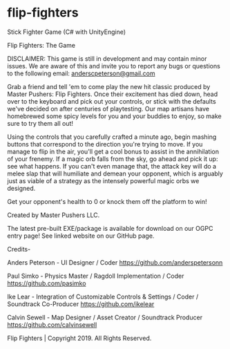 # flip-fighters
Stick Fighter Game (C# with UnityEngine) 

Flip Fighters: The Game

DISCLAIMER: This game is still in development and may contain minor issues. We are aware of this and invite you to report any bugs or questions to the following email: anderscpeterson@gmail.com

Grab a friend and tell 'em to come play the new hit classic produced by Master Pushers: Flip Fighters. Once their excitement has died down, head over to the keyboard and pick out your controls, or stick with the defaults we've decided on after centuries of playtesting. Our map artisans have homebrewed some spicy levels for you and your buddies to enjoy, so make sure to try them all out!

Using the controls that you carefully crafted a minute ago, begin mashing buttons that correspond to the direction you're trying to move. If you manage to flip in the air, you'll get a cool bonus to assist in the annihilation of your frenemy. If a magic orb falls from the sky, go ahead and pick it up: see what happens. If you can't even manage that, the attack key will do a melee slap that will humiliate and demean your opponent, which is arguably just as viable of a strategy as the intensely powerful magic orbs we designed.

Get your opponent's health to 0 or knock them off the platform to win!

Created by Master Pushers LLC. 

The latest pre-built EXE/package is available for download on our OGPC entry page! See linked website on our GitHub page.

Credits-

Anders Peterson - UI Designer / Coder https://github.com/anderspetersonn

Paul Simko - Physics Master / Ragdoll Implementation / Coder https://github.com/pasimko

Ike Lear - Integration of Customizable Controls & Settings / Coder / Soundtrack Co-Producer https://github.com/ikelear

Calvin Sewell - Map Designer / Asset Creator / Soundtrack Producer https://github.com/calvinsewell

Flip Fighters | Copyright 2019. All Rights Reserved.
